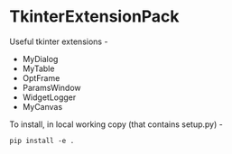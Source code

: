 # TkinterExtensionPack

Useful tkinter extensions -
* MyDialog
* MyTable
* OptFrame
* ParamsWindow
* WidgetLogger
* MyCanvas

To install, in local working copy (that contains setup.py) -

`pip install -e .`
